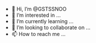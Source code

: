 - 👋 Hi, I’m @GSTSSNOO
- 👀 I’m interested in ...
- 🌱 I’m currently learning ...
- 💞️ I’m looking to collaborate on ...
- 📫 How to reach me ...

<!---
GSTSSNOO/GSTSSNOO is a ✨ special ✨ repository because its `README.md` (this file) appears on your GitHub profile.
You can click the Preview link to take a look at your changes.
--->
